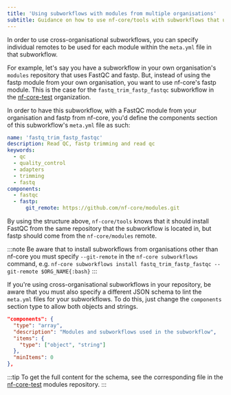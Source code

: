 ```yaml
---
title: 'Using subworkflows with modules from multiple organisations'
subtitle: Guidance on how to use nf-core/tools with subworkflows that use modules from more than one organisation.
---
```


In order to use cross-organisational subworkflows, you can specify individual remotes to be used for each module within the `meta.yml`
file in that subworkflow.

For example, let's say you have a subworkflow in your own organisation's `modules` repository that uses FastQC and fastp.
But, instead of using the fastp module from your own organisation, you want to use nf-core's fastp module. This is the case for the `fastq_trim_fastp_fastqc` subworkflow in the [nf-core-test](https://github.com/nf-core-test/modules/) organization.

In order to have this subworkflow, with a FastQC module from your organisation and fastp from nf-core, you'd define the
components section of this subworkflow's `meta.yml` file as such:

```yaml title="meta.yml" {11-12}
name: 'fastq_trim_fastp_fastqc'
description: Read QC, fastp trimming and read qc
keywords:
  - qc
  - quality_control
  - adapters
  - trimming
  - fastq
components:
  - fastqc
  - fastp:
      git_remote: https://github.com/nf-core/modules.git
```

By using the structure above, `nf-core/tools` knows that it should install FastQC from the same repository that the subworkflow is located
in, but fastp should come from the `nf-core/modules` remote.

:::note
Be aware that to install subworkflows from organisations other than nf-core you must
specify `--git-remote` in the `nf-core subworkflows` command, e.g. `nf-core subworkflows install fastq_trim_fastp_fastqc --git-remote $ORG_NAME{:bash}`
:::

If you're using cross-organisational subworkflows in your repository, be aware that you must also specify a different JSON schema
to lint the `meta.yml` files for your subworkflows.
To do this, just change the `components` section type to allow both objects and strings.

```json
"components": {
  "type": "array",
  "description": "Modules and subworkflows used in the subworkflow",
  "items": {
    "type": ["object", "string"]
  },
  "minItems": 0
},
```

:::tip
To get the full content for the schema, see the corresponding
file in the [nf-core-test](https://github.com/nf-core-test/modules/blob/main/subworkflows/yaml-schema.json) modules repository.
:::
